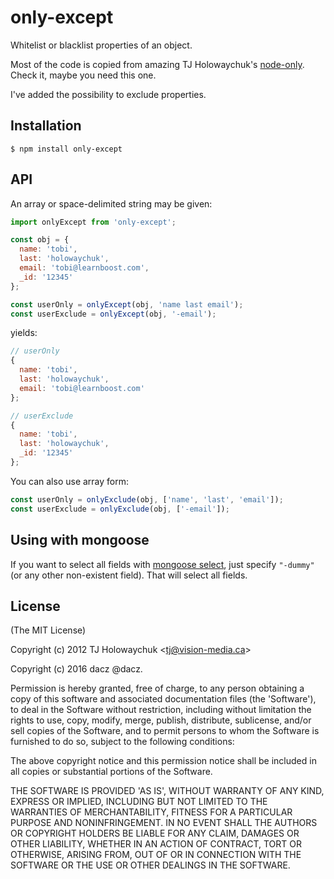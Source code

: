 
# only-except

  Whitelist or blacklist properties of an object.

  Most of the code is copied from amazing TJ Holowaychuk's [node-only](https://github.com/tj/node-only).
  Check it, maybe you need this one.

  I've added the possibility to exclude properties.

## Installation

    $ npm install only-except

## API

 An array or space-delimited string may be given:

```js
import onlyExcept from 'only-except';

const obj = {
  name: 'tobi',
  last: 'holowaychuk',
  email: 'tobi@learnboost.com',
  _id: '12345'
};

const userOnly = onlyExcept(obj, 'name last email');
const userExclude = onlyExcept(obj, '-email');
```

yields:

```js
// userOnly
{
  name: 'tobi',
  last: 'holowaychuk',
  email: 'tobi@learnboost.com'
};

// userExclude
{
  name: 'tobi',
  last: 'holowaychuk',
  _id: '12345'
};
```


You can also use array form:
```js
const userOnly = onlyExclude(obj, ['name', 'last', 'email']);
const userExclude = onlyExclude(obj, ['-email']);
```

## Using with mongoose

  If you want to select all fields with [mongoose select](http://mongoosejs.com/docs/queries.html),
  just specify `"-dummy"` (or any other non-existent field).
  That will select all fields.


## License

(The MIT License)

Copyright (c) 2012 TJ Holowaychuk &lt;tj@vision-media.ca&gt;

Copyright (c) 2016 dacz @dacz.

Permission is hereby granted, free of charge, to any person obtaining
a copy of this software and associated documentation files (the
'Software'), to deal in the Software without restriction, including
without limitation the rights to use, copy, modify, merge, publish,
distribute, sublicense, and/or sell copies of the Software, and to
permit persons to whom the Software is furnished to do so, subject to
the following conditions:

The above copyright notice and this permission notice shall be
included in all copies or substantial portions of the Software.

THE SOFTWARE IS PROVIDED 'AS IS', WITHOUT WARRANTY OF ANY KIND,
EXPRESS OR IMPLIED, INCLUDING BUT NOT LIMITED TO THE WARRANTIES OF
MERCHANTABILITY, FITNESS FOR A PARTICULAR PURPOSE AND NONINFRINGEMENT.
IN NO EVENT SHALL THE AUTHORS OR COPYRIGHT HOLDERS BE LIABLE FOR ANY
CLAIM, DAMAGES OR OTHER LIABILITY, WHETHER IN AN ACTION OF CONTRACT,
TORT OR OTHERWISE, ARISING FROM, OUT OF OR IN CONNECTION WITH THE
SOFTWARE OR THE USE OR OTHER DEALINGS IN THE SOFTWARE.
